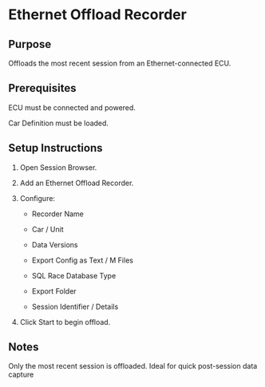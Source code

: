 # Ethernet Offload Recorder
## Purpose

Offloads the most recent session from an Ethernet-connected ECU.

## Prerequisites

ECU must be connected and powered.

Car Definition must be loaded.

## Setup Instructions

1. Open Session Browser.

2. Add an Ethernet Offload Recorder.

3. Configure:

    - Recorder Name

    - Car / Unit

    - Data Versions

    - Export Config as Text / M Files

    - SQL Race Database Type

    - Export Folder

    - Session Identifier / Details

4. Click Start to begin offload.

## Notes

Only the most recent session is offloaded.
Ideal for quick post-session data capture